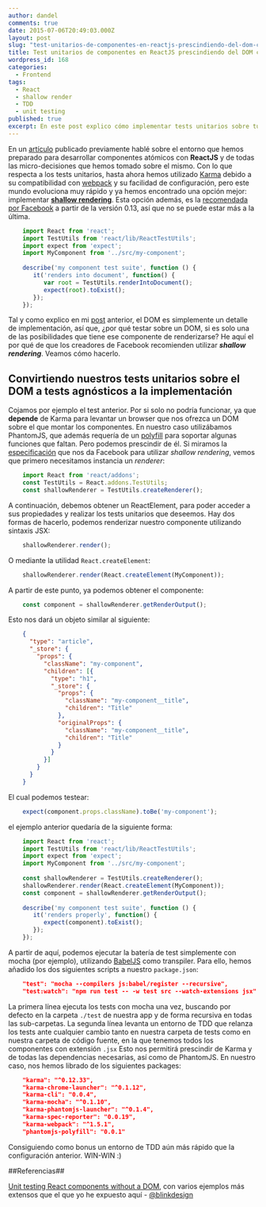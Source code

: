 ```yaml
---
author: dandel
comments: true
date: 2015-07-06T20:49:03.000Z
layout: post
slug: "test-unitarios-de-componentes-en-reactjs-prescindiendo-del-dom-con-shallow-rendering"
title: Test unitarios de componentes en ReactJS prescindiendo del DOM con Shallow Rendering
wordpress_id: 168
categories: 
  - Frontend
tags: 
  - React
  - shallow render
  - TDD
  - unit testing
published: true
excerpt: En este post explico cómo implementar tests unitarios sobre tus componentes de UI utilizando shallow rendering.
---
```



En un [artículo](https://thecraftsmansjourney.wordpress.com/2015/06/18/configurando-un-entorno-en-webpack-para-trabajar-con-react/) publicado previamente hablé sobre el entorno que hemos preparado para desarrollar componentes atómicos con **ReactJS** y de todas las micro-decisiones que hemos tomado sobre el mismo. Con lo que respecta a los tests unitarios, hasta ahora hemos utilizado [Karma](http://karma-runner.github.io/0.12/index.html) debido a su compatibilidad con [webpack](http://webpack.github.io) y su facilidad de configuración, pero este mundo evoluciona muy rápido y ya hemos encontrado una opción mejor: implementar [**shallow rendering**](https://facebook.github.io/react/docs/test-utils.html#shallow-rendering). Esta opción además, es la [recomendada por Facebook](https://discuss.reactjs.org/t/whats-the-prefered-way-to-test-react-js-components/26/2) a partir de la versión 0.13, así que no se puede estar más a la última.

```javascript
    import React from 'react';
    import TestUtils from 'react/lib/ReactTestUtils';
    import expect from 'expect';
    import MyComponent from '../src/my-component';
    
    describe('my component test suite', function () {
       it('renders into document', function() {
          var root = TestUtils.renderIntoDocument();
          expect(root).toExist();
       });
    });
```

Tal y como explico en mi [post](https://thecraftsmansjourney.wordpress.com/2015/07/06/reactjs-agnostico-el-dom-como-un-detalle-de-implementacion/) anterior, el DOM es simplemente un detalle de implementación, así que, ¿por qué testar sobre un DOM, si es solo una de las posibilidades que tiene ese componente de renderizarse? He aquí el por qué de que los creadores de Facebook recomienden utilizar _**shallow rendering**_. Veamos cómo hacerlo.


## Convirtiendo nuestros tests unitarios sobre el DOM a tests agnósticos a la implementación


Cojamos por ejemplo el test anterior. Por si solo no podría funcionar, ya que **depende** de Karma para levantar un browser que nos ofrezca un DOM sobre el que montar los componentes. En nuestro caso utilizábamos PhantomJS, que además requería de un [polyfill](https://www.npmjs.com/package/phantomjs-polyfill) para soportar algunas funciones que faltan. Pero podemos prescindir de él. Si miramos la [especificación](https://facebook.github.io/react/docs/test-utils.html#shallow-rendering) que nos da Facebook para utilizar _shallow rendering_, vemos que primero necesitamos instancia un _renderer_:

```javascript
    import React from 'react/addons';
    const TestUtils = React.addons.TestUtils;
    const shallowRenderer = TestUtils.createRenderer();
```

A continuación, debemos obtener un ReactElement, para poder acceder a sus propiedades y realizar los tests unitarios que deseemos. Hay dos formas de hacerlo, podemos renderizar nuestro componente utilizando sintaxis JSX:

```javascript
    shallowRenderer.render();
```

O mediante la utilidad `React.createElement`:

```javascript
    shallowRenderer.render(React.createElement(MyComponent));
```

A partir de este punto, ya podemos obtener el componente:

```javascript
    const component = shallowRenderer.getRenderOutput();
```

Esto nos dará un objeto similar al siguiente:

```json
    {
      "type": "article",
      "_store": {
        "props": {
          "className": "my-component",
          "children": [{
            "type": "h1",
            "_store": {
              "props": {
                "className": "my-component__title",
                "children": "Title"
              },
              "originalProps": {
                "className": "my-component__title",
                "children": "Title"
              }
            }
          }]
        }
      }
    }
```

El cual podemos testear:

```javascript
    expect(component.props.className).toBe('my-component');
```

el ejemplo anterior quedaría de la siguiente forma:

```javascript
    import React from 'react';
    import TestUtils from 'react/lib/ReactTestUtils';
    import expect from 'expect';
    import MyComponent from '../src/my-component';
    
    const shallowRenderer = TestUtils.createRenderer();
    shallowRenderer.render(React.createElement(MyComponent));
    const component = shallowRenderer.getRenderOutput();
    
    describe('my component test suite', function () {
       it('renders properly', function() {
          expect(component).toExist();
       });
    });
```

A partir de aquí, podemos ejecutar la batería de test simplemente con mocha (por ejemplo), utilizando [BabelJS](https://babeljs.io) como transpiler. Para ello, hemos añadido los dos siguientes scripts a nuestro `package.json`:

```json
    "test": "mocha --compilers js:babel/register --recursive",
    "test:watch": "npm run test -- -w test src --watch-extensions jsx"
```

La primera línea ejecuta los tests con mocha una vez, buscando por defecto en la carpeta `./test` de nuestra app y de forma recursiva en todas las sub-carpetas. La segunda línea levanta un entorno de TDD que relanza los tests ante cualquier cambio tanto en nuestra carpeta de tests como en nuestra carpeta de código fuente, en la que tenemos todos los componentes con extensión `.jsx` Esto nos permitirá prescindir de Karma y de todas las dependencias necesarias, así como de PhantomJS. En nuestro caso, nos hemos librado de los siguientes packages:

```json
    "karma": "^0.12.33",    
    "karma-chrome-launcher": "^0.1.12",   
    "karma-cli": "0.0.4",   
    "karma-mocha": "^0.1.10",   
    "karma-phantomjs-launcher": "^0.1.4",   
    "karma-spec-reporter": "0.0.19",    
    "karma-webpack": "^1.5.1",
    "phantomjs-polyfill": "0.0.1"
```

Consiguiendo como bonus un entorno de TDD aún más rápido que la configuración anterior. WIN-WIN :) 

##Referencias##

[Unit testing React components without a DOM](http://simonsmith.io/unit-testing-react-components-without-a-dom/), con varios ejemplos más extensos que el que yo he expuesto aquí - [@blinkdesign](http://twitter.com/blinkdesign)
